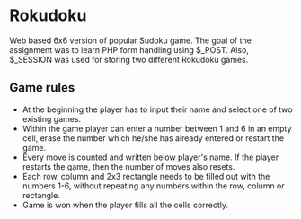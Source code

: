 # Rokudoku
Web based 6x6 version of popular Sudoku game. The goal of the assignment was to learn PHP form handling using \$_POST. Also, \$_SESSION was used for storing two different Rokudoku games.

## Game rules
* At the beginning the player has to input their name and select one of two existing games. 
* Within the game player can enter a number between 1 and 6 in an empty cell, erase the number which he/she has already entered or restart the game.
* Every move is counted and written below player's name. If the player restarts the game, then the number of moves also resets.
* Each row, column and 2x3 rectangle needs to be filled out with the numbers 1-6, without repeating any numbers within the row, column or rectangle. 
* Game is won when the player fills all the cells correctly.
